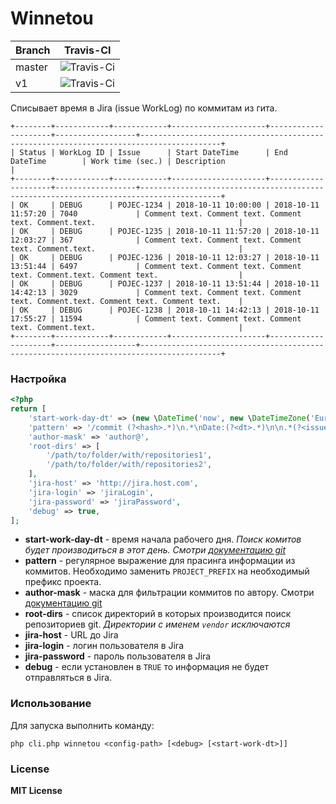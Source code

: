 # Winnetou 

Branch | Travis-CI
------ | -------------
master | ![Travis-Ci](https://travis-ci.org/iPrior/winnetou.svg?branch=master)
v1     | ![Travis-Ci](https://travis-ci.org/iPrior/winnetou.svg?branch=v1)

Списывает время в Jira (issue WorkLog) по коммитам из гита.

```text
+--------+------------+------------+---------------------+---------------------+------------------+----------------------------------------------------------------------------------------+
| Status | WorkLog ID | Issue      | Start DateTime      | End DateTime        | Work time (sec.) | Description                                                                            |
+--------+------------+------------+---------------------+---------------------+------------------+----------------------------------------------------------------------------------------+
| OK     | DEBUG      | POJEC-1234 | 2018-10-11 10:00:00 | 2018-10-11 11:57:20 | 7040             | Comment text. Comment text. Comment text. Comment.text.                                |
| OK     | DEBUG      | POJEC-1235 | 2018-10-11 11:57:20 | 2018-10-11 12:03:27 | 367              | Comment text. Comment text. Comment text. Comment.text.                                |
| OK     | DEBUG      | POJEC-1236 | 2018-10-11 12:03:27 | 2018-10-11 13:51:44 | 6497             | Comment text. Comment text. Comment text. Comment.text. Comment text.                  |
| OK     | DEBUG      | POJEC-1237 | 2018-10-11 13:51:44 | 2018-10-11 14:42:13 | 3029             | Comment text. Comment text. Comment text. Comment.text. Comment text. Comment text.    |
| OK     | DEBUG      | POJEC-1238 | 2018-10-11 14:42:13 | 2018-10-11 17:55:27 | 11594            | Comment text. Comment text. Comment text. Comment.text.                                |
+--------+------------+------------+---------------------+---------------------+------------------+----------------------------------------------------------------------------------------+

```

### Настройка

```php
<?php
return [
    'start-work-day-dt' => (new \DateTime('now', new \DateTimeZone('Europe/Moscow')))->setTime(10, 0, 0),
    'pattern' => '/commit (?<hash>.*)\n.*\nDate:(?<dt>.*)\n\n.*(?<issue>PROJECT_PREFIX-\d{1,}) (?<comment>.*)\n/mu',
    'author-mask' => 'author@',
    'root-dirs' => [
        '/path/to/folder/with/repositories1',
        '/path/to/folder/with/repositories2',
    ],
    'jira-host' => 'http://jira.host.com',
    'jira-login' => 'jiraLogin',
    'jira-password' => 'jiraPassword',
    'debug' => true,
];
```

* **start-work-day-dt** - время начала рабочего дня. *Поиск комитов будет производиться в этот день. Смотри [документацию git](https://git-scm.com/docs/git-log#git-log---afterltdategt)*
* **pattern** - регулярное выражение для прасинга информации из коммитов. Необходимо заменить `PROJECT_PREFIX` на необходимый префикс проекта.
* **author-mask** - маска для фильтрации коммитов по автору. Смотри [документацию git](https://git-scm.com/docs/git-log#git-log---authorltpatterngt)
* **root-dirs** - список директорий в которых производится поиск репозиториев git. *Директории с именем `vendor` исключаются*
* **jira-host** - URL до Jira
* **jira-login** - логин пользователя в Jira
* **jira-password** - пароль пользователя в Jira
* **debug** - если установлен в `TRUE` то информация не будет отправляться в Jira.

### Использование

Для запуска выполнить команду:

`php cli.php winnetou <config-path> [<debug> [<start-work-dt>]]`


### License

**MIT License**
